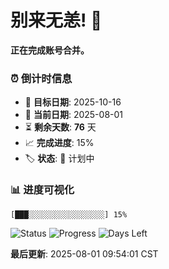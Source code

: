 # 别来无恙! 👋

**正在完成账号合并。**

### ⏰ 倒计时信息

- 🎯 **目标日期**: 2025-10-16
- 📅 **当前日期**: 2025-08-01  
- ⏳ **剩余天数**: **76** 天
- 📈 **完成进度**: 15%
- 🏷️ **状态**: 📅 计划中

### 📊 进度可视化

```
[███░░░░░░░░░░░░░░░░░] 15%
```

![Status](https://img.shields.io/badge/状态-计划中-blue)
![Progress](https://img.shields.io/badge/进度-15%25-blue)
![Days Left](https://img.shields.io/badge/剩余天数-76-orange)

**最后更新**: 2025-08-01 09:54:01 CST


